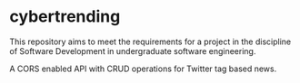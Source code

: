 # cybertrending

This repository aims to meet the requirements for a project in the discipline of Software Development in undergraduate software engineering.

A CORS enabled API with CRUD operations for Twitter tag based news. 
